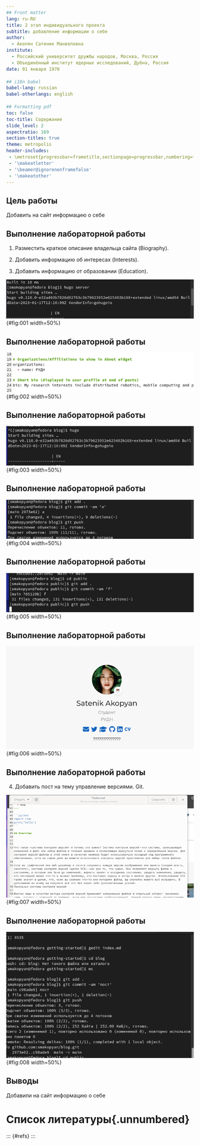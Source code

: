 ```yaml
---
## Front matter
lang: ru-RU
title: 2 этап индивидуального проекта
subtitle: добавление информации о себе
author:
  - Акопян Сатеник Манвеловна
institute:
  - Российский университет дружбы народов, Москва, Россия
  - Объединённый институт ядерных исследований, Дубна, Россия
date: 01 января 1970

## i18n babel
babel-lang: russian
babel-otherlangs: english

## Formatting pdf
toc: false
toc-title: Содержание
slide_level: 2
aspectratio: 169
section-titles: true
theme: metropolis
header-includes:
 - \metroset{progressbar=frametitle,sectionpage=progressbar,numbering=fraction}
 - '\makeatletter'
 - '\beamer@ignorenonframefalse'
 - '\makeatother'
---
```


## Цель работы

Добавить на сайт информацию о себе

## Выполнение лабораторной работы

1. Разместить краткое описание владельца сайта (Biography).

2. Добавить информацию об интересах (Interests).

3. Добавить информацию от образовании (Education).

![Рисунок 1](image/1.png){#fig:001 width=50%}

## Выполнение лабораторной работы

![Рисунок 2](image/2.png){#fig:002 width=50%}

## Выполнение лабораторной работы

![Рисунок 3](image/3.png){#fig:003 width=50%}

## Выполнение лабораторной работы

![Рисунок 4](image/4.png){#fig:004 width=50%}

## Выполнение лабораторной работы

![Рисунок 5](image/5.png){#fig:005 width=50%}

## Выполнение лабораторной работы

![Рисунок 6](image/6.png){#fig:006 width=50%}

## Выполнение лабораторной работы

4. Добавить пост на тему управление версиями. Git.

![Рисунок 7](image/7.png){#fig:007 width=50%}

## Выполнение лабораторной работы

![Рисунок 8](image/8.png){#fig:008 width=50%}


## Выводы

Добавили на сайт информацию о себе

# Список литературы{.unnumbered}

::: {#refs}
:::
